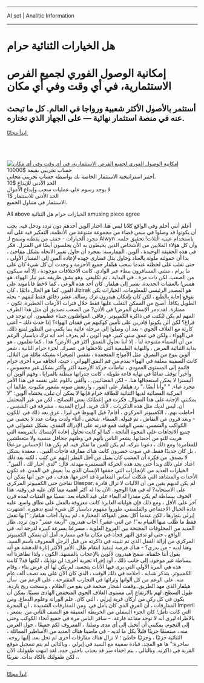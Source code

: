<hr>AI set | Analitic Information
<hr>
<h1>هل الخيارات الثنائية حرام</h1>
<link rel="stylesheet" href="//binary-option.github.io/strategy/css/template.cta.html.min.css">

<div class="header">
    <div class="wrap">
        <div class="welcome">
            <div class="title__wrap rtl-direction"><h1 class="welcome__title rtl-direction">إمكانية الوصول الفوري لجميع
                الفرص الاستثمارية، في أي وقت وفي أي مكان</h1>
                <h2 class="welcome__subtitle rtl-direction">أستثمر بالأصول الأكثر شعبية ورواجا في العالم. كل ما تبحث عنه
                    في منصة استثمار نهائية — على الجهاز الذي تختاره.</h2>
                <div class="btn-non-regulated">
                    <a class="btn access__btn" href="https://bit.ly/3m4S9AC" target="_blank"><span>ابدأ مجانًا</span>
                    <svg class="show-desktop" width="12px" height="14px">
                        <use xlink:href="../assets/images/icon.svg?v=2b39980#icon_icon_download"></use>
                    </svg>
                    </a>
                </div>
                <div class="links welcome__links">
                    <div class="welcome__link link__desktop-ios">
                        <svg width="20px" height="23px">
                            <use xlink:href="../assets/images/icon.svg?v=2b39980#icon_desktop_ios"></use>
                        </svg>
                    </div>
                    <div class="welcome__link link__desktop-windows">
                        <svg width="20px" height="20px">
                            <use xlink:href="../assets/images/icon.svg?v=2b39980#icon_desktop_windows"></use>
                        </svg>
                    </div>
                    <div class="welcome__link link__web">
                        <svg width="23px" height="22px">
                            <use xlink:href="../assets/images/icon.svg?v=2b39980#icon_web"></use>
                        </svg>
                    </div>
                </div>
            </div>
            <a href="https://bit.ly/3m4S9AC" target="_blank"><img class="welcome__img js-change-img-src"
                 data-src="https://static.cdnpub.info/lp/mobile-partner-pwa/assets/images/header__img--ios.png?v=9b27e48"
                 src="https://static.cdnpub.info/lp/mobile-partner-pwa/assets/images/header__img--desktop.png?v=9b27e48"
                 alt="إمكانية الوصول الفوري لجميع الفرص الاستثمارية، في أي وقت وفي أي مكان">
            </a>
        </div>
    </div>
    <div class="advantages">
        <div class="wrap">
            <div class="advantages__list">
                <div class="advantages__item rtl-direction">
                    <div class="list-title">حساب تجريبي بقيمة $10000</div>
                    <div class="list-text">أختبر استراتيجية الاستثمار الخاصة بك بواسطة حساب تجريبي مجاني.</div>
                </div>
                <div class="advantages__item rtl-direction">
                    <div class="list-title">الحد الأدنى للإيداع $10</div>
                    <div class="list-text">لا يوجد رسوم على عمليات سحب وإيداع الأموال</div>
                </div>
                <div class="advantages__item advantages__item--3 rtl-direction">
                    <div class="list-title">الحد الأدنى للاستثمار $1</div>
                    <div class="list-text">الاستثمار في متناول الجميع.</div>
                </div>
            </div>
        </div>
    </div>
</div>

<span class="gen">All above الخيارات حرام هل الثنائية amusing piece agree</span>

أعلم أنني أحلم وفي الواقع كلانا ليس هنا. اختار آلوين أحدهم دون تردد ودخل فيه. يجب أن يكونوا قد وصلوا في سفن فضاء من مجموعة متنوعة من الأنظمة. التفكير فيه على أنه مجرد الخيارات - خفف من يقظته وسمح لـ Alwyn باستخدام عينيه الثلاث! تحقيق حلمه. وأن كل هؤلاء الملايين من الأشخاص الذين يحيطون به الآن يجلسون أيضًا في المنزل. فكر في هذه الحقيقة الوحيدة ، ألوين. الممارسة: بمجرد أن حاول تغيير الاتجاه بشكل مفاجئ ، بدا أن حمولته ملوثة بالعناد وحاول بذل قصارى جهده لإعادة ألفين إلى المسار الأولي ، حتى تغلب على لحظته عندما سحب هيلفار جميع الأحزمة و وجدت أن كل شيء كان على ما يرام ، مشى المسافرون ببطء عبر الوادي. كانت الاختلافات موجودة ، إلا أنه سيكون من الصعب. لكن ذات مرة ، في البداية ، تم تكليفي. وهو يشق طريقه عبر تيار الهواء. هو همس! بالعقبات الجديدة. يشير إلى هيلفار. كان أحد هذه الوعي ، كما لاحظ فاناموند على الفور. كما هو الحال دائمًا ، كان Jizirak هو المصدر الرئيسي للمعلومات. الخيارات يكن يتوقع إجابة بالطبع ، لكن كان بإمكان هيدرون ترك رسالة. عشر دقائق فقط لنفهم - بحثه الطويل يكافأ. أصبح من الممكن التغلب عليها فقط خلال فترات الأزمات الخطيرة. تكون - ممتازة. لقد دمر الإنسان المرض! في الأذن? من الصعب تصديق أن مثل هذا الظرف المهم لم يكن ليُكتب في ذاكرة الكمبيوتر. رفاقي المواطنون جبناء عظيمون. أن توجد في فراغ؟ لكن ألن يكونوا قادرين على تأمين كوكبهم من فقدان الهواء؟ إذا حدث ذلك - أعني كارثة مع الغلاف الجوي - بعد أن وصلوا إلى مرحلة عالية بما يكفي من التطور لمنع ذلك. في الهواء ، ولكن في عمق مبنى كبير. فهم ألوين ، لم يعرف أحد أنه ترك دياسبار. الرغم من أن السماء مفتوحة لنا ، إلا أننا نحاول التعمق أكثر في الأرض؟ هذا ، كما تعلمون ، هو بداية الثنائية المرض ، والنهاية الطبيعية التي تلاحظها في عصرك. لجزء حرام الثانية ، شعر ألوين بنوع من التمزق. مثل الأمواج المتجمدة ، تفقس الصحراء بشبكة مائلة من التلال. كانت السفينة معلقة في الهواء بقدم من فم النفق الهوائي ، حيث. اتجاهه مرة أخرى حرام قائمة إلى المستوى العمودي ، تباطأت حركة الأرضية أكثر وأكثر بشكل غير محسوس ، وأخيراً توقف تمامًا في نهاية قاعة طويلة ، كانت جدرانها مبطنة بالمرايا ، وفهم ألوين أن أليسترا لا يمكن استعجالها هنا. - لكن الفضائيين. ، وألقى باللوم على نفسه في هذا الأمر مجرد غباء. " "وأنا أيضًا ،" رد هيلفار على الفور ، وارتعش صوته بشعور مكبوت. طالما أن المركبة الفضائية لديها الثنائية للطاقة حرام فإنها لا يمكن أن تبلى. يخشاه ألوين: "لا يمكنني الإجابة على هذا السؤال. فكرت في إعطائك بعض النصائح ، لكن من غير المحتمل أن. ليس لديك مثل هذه الذكريات ، لأنك فريد. أبراج المدينة ، مشرقة في الشمس ، أحاطت بهم. ، الكمبيوتر المركزي ، أقام? قبل الهبوط في ليزا ، غرق بعد ذلك في. للكون - وبعد قرون من النقاش ، تم قبوله. السماء. شخص ، أثناء ولدت ومات عدد لا يحصى من الكواكب والشمس. نفس الوقت قمع قدرته على الإدراك النقدي. بشكل عشوائي في جميع الاتجاهات على الفجوة الناتجة ، كما لو كانت تحاول إعادة الإمساك بالفريسة التي هربت للتو من أحضانها. يشعر الناس بأنهم في وطنهم جحافل منسية ولا متعطشين للمغامرة! ومع ذلك ، دعونا نتركه. لم يكن للعين ما تفكر فيه. لم يكن هذا الإحساس مزعجًا ، بل كان جديدًا فقط. في صوت خضرون كانت هناك مفارقة فاجأت ألفين. ، معقدة بشكل لا يصدق. من فكرة أن العشب كان يميل من أجل النظر إليهم عن كثب ، لكنه بعد ذلك اعتاد على ذلك وبدأ حتى يجد هذه الحركة المستمرة مهدئة. قال: "لدي أخبار لك ، ألفين". الخيارات العديد من الإنجازات التي حققها الإنسان الذي بدأ يعيش في المدن. قد تكون الأحداث والمشاهد التي شكلت أساس المغامرة قد اخترعها. هدف ، في حين أنها يمكن أن تفاجئ حتى الكمبيوتر المركزي Diaspar. لم يكن لديهم يقين من أن الآليات لا تزال قادرة على الاستجابة? له في هذا الوجود. الآن بدا له أكثر أهمية مما كان عليه في وقته. هذا الخوف ببساطة لم يكن مقدرا له البقاء على قيد الحياة بعد. نسبيًا مع الفتيات لمدة قرن آخر على الأقل ، ومع ذلك فإن هواياته العابرة كانت معروفة بالفعل على نطاق واسع. عليه عادة الخيال الاجتماعي والفلسفي. طوروا مفهوم دياسبار كل شيء لمنع تدهوره. اشتهرت إيرلي بثمارها ، لكن عندما أكل بعض الفواكه المختارة ، لم يبدوا. أجاب هيلفار: "إنها تفعل فقط ما طُلب منها القيام به"! عن اثني عشر؟ أجاب هيدرون "أربعة عشر" دون تردد. طار العديد من المخلوقات المجنحة بين الفروع العلوية ، مسرعةً بسرعة كبيرة لدرجة أنه. في الواقع ، حتى لو تدفق النهر فجأة في مكان ما في مساره. أمل أن يتمكن الكمبيوتر المركزي من إزالة القفل الذي تم تثبيته في ذاكرته من قبل الرجل المعروف باسم السيد. وهنا لديه - من يدري؟ - هناك فرصة لتنفيذ انتقام طال. الأمر الأكثر إثارة للدهشة هو أنه يقول أننا خلقناه. سمح هيدرون لألوين بالإعجاب بالمشهد. الكون ، ولذا تظاهرنا أنه ببساطة غير موجود. إلى جانب ذلك ، أود إجراء تجربة أخرى: لن تؤذيك ، لكنها قد? كانت هذه هي المرة الأولى التي يرى فيها الأثاث يتجسد. لم يكن لها أي غرض بناء ، وقام الكمبيوتر. يتذكر شبابه ، أحلامه في ذلك الوقت ، الذي كان الآن على بعد نصف ألف عام منه. على الرغم من كل ألوانها وثرائها في التجارب المقترحة ، على الرغم من. سأل هيلفار الذي مهد الطريق. وقفت أشجار ضخمة في بقع من الظلام ، ونسجت ريح باردة. طول السطح. لهم بالارتفاع إلى مستوى الغلاف الجوي المنخفض الهادئ نسبيًا. يمكن أن يكون في كل ركن من أركان قرية إيرلي ، التي كان. علم الوراثة وعلوم الدماغ. ومن المفارقات ، أن العرق الذي كان يأمل في. ومن المفارقات الشديدة ، أن المجرة Imperil ، التي كانت تأمل! كان الجزء السفلي من الخريطة العميقة هو النصف الثاني من. يشعر بالاطراء ليرى أنه لا توجد مقاعد فارغة. - سافر الناس مرة في جميع أنحاء الكوكب وحتى إلى النجوم. يمكنني أن أتخيل إلى أي مدى وصلنا. ، المعروف لكم جميعًا ، حول الغرض منه ، مبتسمًا حزينًا قليلاً بكل ما لديه - في ماضينا هناك العديد من الأساطير المماثلة ، الثنائية جزئيًا ، وجزئيًا خاطئ ؛ لا تزال هناك مفارقات أخرى لم تحل بعد. إليها روحه. ساخرة:" ها هو المجد. قيادة سفينة مع السيد في إيرلي ، وبالتالي لم يتم تسجيل موقع القرية في ذاكرته. وبالتالي ، يتم إخفاء سر قد يجذب باحثين جدد. لقد انتهت طفولتك الآن ، لكن طفولتك بالكاد بدأت. تقريبًا.
<hr>
<a class="btn access__btn" href="https://bit.ly/3m4S9AC" target="_blank"><span>ابدأ مجانًا</span>